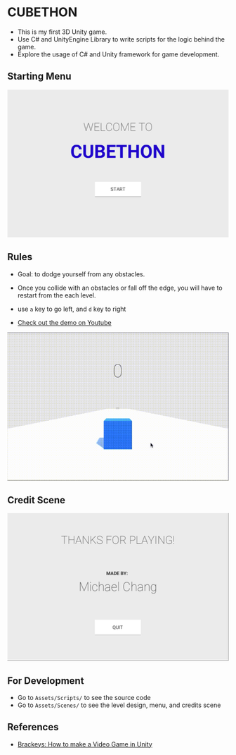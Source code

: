 # CUBETHON

- This is my first 3D Unity game. 
- Use C# and UnityEngine Library to write scripts for the logic behind the game.
- Explore the usage of C# and Unity framework for game development.

## Starting Menu
![](demo/Menu.png)

## Rules
- Goal: to dodge yourself from any obstacles.
- Once you collide with an obstacles or fall off the edge, you will have to restart from the each level.
- use ```a``` key to go left, and ```d``` key to right

- [Check out the demo on Youtube](https://youtu.be/bXnCz2kZ8Gs)

![](demo/demo1.gif)

## Credit Scene
![](demo/Credits.png)

## For Development
- Go to ```Assets/Scripts/``` to see the source code
- Go to ```Assets/Scenes/``` to see the level design, menu, and credits scene

## References
- [Brackeys: How to make a Video Game in Unity](https://www.youtube.com/playlist?list=PLPV2KyIb3jR53Jce9hP7G5xC4O9AgnOuL)
